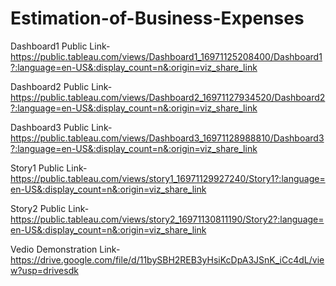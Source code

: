 # Estimation-of-Business-Expenses


Dashboard1 Public Link-https://public.tableau.com/views/Dashboard1_16971125208400/Dashboard1?:language=en-US&:display_count=n&:origin=viz_share_link

Dashboard2 Public Link-https://public.tableau.com/views/Dashboard2_16971127934520/Dashboard2?:language=en-US&:display_count=n&:origin=viz_share_link

Dashboard3 Public Link-https://public.tableau.com/views/Dashboard3_16971128988810/Dashboard3?:language=en-US&:display_count=n&:origin=viz_share_link

Story1 Public Link-https://public.tableau.com/views/story1_16971129927240/Story1?:language=en-US&:display_count=n&:origin=viz_share_link

Story2 Public Link-https://public.tableau.com/views/story2_16971130811190/Story2?:language=en-US&:display_count=n&:origin=viz_share_link

Vedio Demonstration Link-https://drive.google.com/file/d/11bySBH2REB3yHsiKcDpA3JSnK_iCc4dL/view?usp=drivesdk
